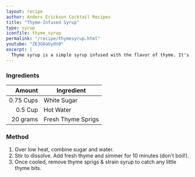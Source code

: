 ```yaml
---
layout: recipe
author: Anders Erickson Cocktail Recipes
title: "Thyme-Infused Syrup"
type: syrup
iconfile: thyme_syrup
permalink: "/recipe/thymesyrup.html"
youtube: "ZE3G8aUyOn0"
excerpt: |
  Thyme syrup is a simple syrup infused with the flavor of thyme. It's a versatile ingredient that can be used in a variety of drinks and dishes.
---
```


### Ingredients

|    Amount | Ingredient         |
| --------: | ------------------ |
| 0.75 Cups | White Sugar        |
|   0.5 Cup | Hot Water          |
|  20 grams | Fresh Thyme Sprigs |

### Method

1. Over low heat, combine sugar and water.
2. Stir to dissolve. Add fresh thyme and simmer for 10 minutes (don't boil!).
3. Once cooled, remove thyme sprigs & strain syrup to catch any little thyme bits.
